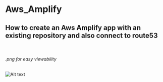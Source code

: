 # Aws_Amplify
<h2> How to create an Aws Amplify app with an existing repository and also connect to route53 </h2>

<br>
<h6> .png for easy viewability </h6>

![Alt text](https://github.com/FazeNCode/Aws_Amplify/blob/main/Amplify_App_Completed.drawio.png)
